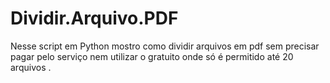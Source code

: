 # Dividir.Arquivo.PDF
Nesse script em Python mostro como dividir arquivos em pdf sem precisar pagar pelo serviço nem utilizar o gratuito onde só é permitido até 20 arquivos .
